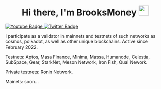 <h1 align="center">Hi there, I'm BrooksMoney <img src="https://github.com/blackcater/blackcater/raw/main/images/Hi.gif" height="32"/> </h1>

<div id="badges">
  <a href="https://www.youtube.com/@brooksmoney9765">
    <img src="https://img.shields.io/badge/YouTube-red?style=for-the-badge&logo=youtube&logoColor=white" alt="Youtube Badge"/>
  </a>
  <a href="https://twitter.com/brooksmoneytop">
    <img src="https://img.shields.io/badge/Twitter-blue?style=for-the-badge&logo=twitter&logoColor=white" alt="Twitter Badge"/>
  </a>
</div>

I participate as a validator in mainnets and testnets of such networks as cosmos, polkadot, as well as other unique blockchains. Active since February 2022.


Testnets: Aptos, Masa Finance, Minima, Massa, Humanode, Celestia, SubSpace, Gear, StarkNet, Meson Network, Iron Fish, Quai Nework.


Private testnets: Ronin Network.


Mainets: soon...

<img src="https://komarev.com/ghpvc/?username=brooksmillioner&style=flat-square&color=blue" alt=""/>
<!--
**brooksmillioner/brooksmillioner** is a ✨ _special_ ✨ repository because its `README.md` (this file) appears on your GitHub profile.

Here are some ideas to get you started:

- 🔭 I’m currently working on ...
- 🌱 I’m currently learning ...
- 👯 I’m looking to collaborate on ...
- 🤔 I’m looking for help with ...
- 💬 Ask me about ...
- 📫 How to reach me: ...
- 😄 Pronouns: ...
- ⚡ Fun fact: ...
-->
